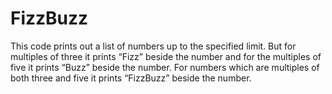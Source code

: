 # FizzBuzz
This code prints out a list of numbers up to the specified limit. But for multiples of three it prints “Fizz” beside the number and for the multiples of five it prints “Buzz” beside the number. For numbers which are multiples of both three and five it prints “FizzBuzz” beside the number.
